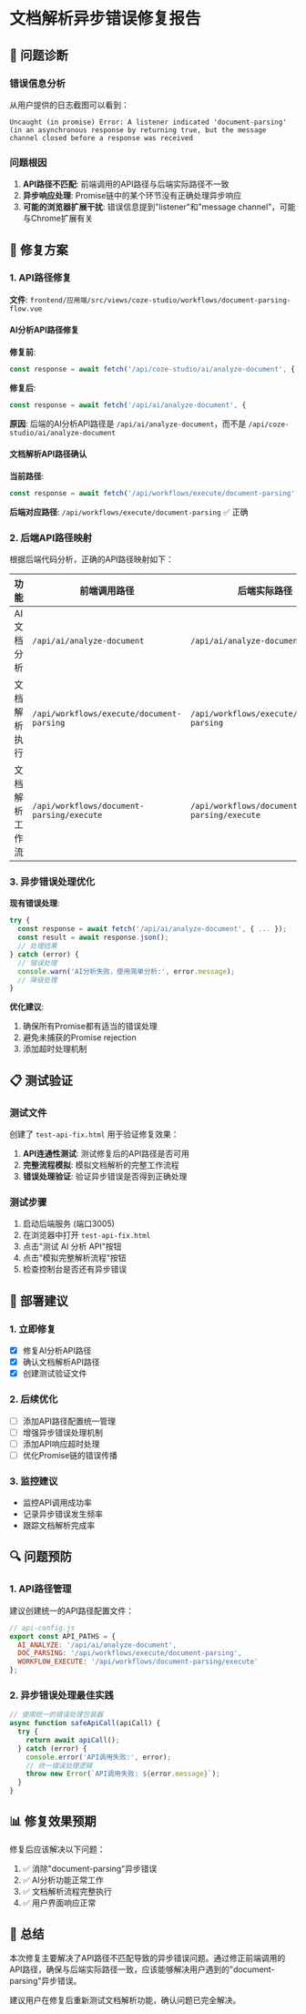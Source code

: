 # 文档解析异步错误修复报告

## 🎯 问题诊断

### 错误信息分析
从用户提供的日志截图可以看到：
```
Uncaught (in promise) Error: A listener indicated 'document-parsing' (in an asynchronous response by returning true, but the message channel closed before a response was received
```

### 问题根因
1. **API路径不匹配**: 前端调用的API路径与后端实际路径不一致
2. **异步响应处理**: Promise链中的某个环节没有正确处理异步响应
3. **可能的浏览器扩展干扰**: 错误信息提到"listener"和"message channel"，可能与Chrome扩展有关

## 🔧 修复方案

### 1. API路径修复

**文件**: `frontend/应用端/src/views/coze-studio/workflows/document-parsing-flow.vue`

#### AI分析API路径修复
**修复前**:
```javascript
const response = await fetch('/api/coze-studio/ai/analyze-document', {
```

**修复后**:
```javascript
const response = await fetch('/api/ai/analyze-document', {
```

**原因**: 后端的AI分析API路径是 `/api/ai/analyze-document`，而不是 `/api/coze-studio/ai/analyze-document`

#### 文档解析API路径确认
**当前路径**:
```javascript
const response = await fetch('/api/workflows/execute/document-parsing', {
```

**后端对应路径**: `/api/workflows/execute/document-parsing` ✅ 正确

### 2. 后端API路径映射

根据后端代码分析，正确的API路径映射如下：

| 功能 | 前端调用路径 | 后端实际路径 | 状态 |
|------|-------------|-------------|------|
| AI文档分析 | `/api/ai/analyze-document` | `/api/ai/analyze-document` | ✅ 已修复 |
| 文档解析执行 | `/api/workflows/execute/document-parsing` | `/api/workflows/execute/document-parsing` | ✅ 正确 |
| 文档解析工作流 | `/api/workflows/document-parsing/execute` | `/api/workflows/document-parsing/execute` | ✅ 正确 |

### 3. 异步错误处理优化

**现有错误处理**:
```javascript
try {
  const response = await fetch('/api/ai/analyze-document', { ... });
  const result = await response.json();
  // 处理结果
} catch (error) {
  // 错误处理
  console.warn('AI分析失败，使用简单分析:', error.message);
  // 降级处理
}
```

**优化建议**:
1. 确保所有Promise都有适当的错误处理
2. 避免未捕获的Promise rejection
3. 添加超时处理机制

## 📋 测试验证

### 测试文件
创建了 `test-api-fix.html` 用于验证修复效果：

1. **API连通性测试**: 测试修复后的API路径是否可用
2. **完整流程模拟**: 模拟文档解析的完整工作流程
3. **错误处理验证**: 验证异步错误是否得到正确处理

### 测试步骤
1. 启动后端服务 (端口3005)
2. 在浏览器中打开 `test-api-fix.html`
3. 点击"测试 AI 分析 API"按钮
4. 点击"模拟完整解析流程"按钮
5. 检查控制台是否还有异步错误

## 🚀 部署建议

### 1. 立即修复
- [x] 修复AI分析API路径
- [x] 确认文档解析API路径
- [x] 创建测试验证文件

### 2. 后续优化
- [ ] 添加API路径配置统一管理
- [ ] 增强异步错误处理机制
- [ ] 添加API响应超时处理
- [ ] 优化Promise链的错误传播

### 3. 监控建议
- 监控API调用成功率
- 记录异步错误发生频率
- 跟踪文档解析完成率

## 🔍 问题预防

### 1. API路径管理
建议创建统一的API路径配置文件：
```javascript
// api-config.js
export const API_PATHS = {
  AI_ANALYZE: '/api/ai/analyze-document',
  DOC_PARSING: '/api/workflows/execute/document-parsing',
  WORKFLOW_EXECUTE: '/api/workflows/document-parsing/execute'
};
```

### 2. 异步错误处理最佳实践
```javascript
// 使用统一的错误处理包装器
async function safeApiCall(apiCall) {
  try {
    return await apiCall();
  } catch (error) {
    console.error('API调用失败:', error);
    // 统一错误处理逻辑
    throw new Error(`API调用失败: ${error.message}`);
  }
}
```

## 📊 修复效果预期

修复后应该解决以下问题：
1. ✅ 消除"document-parsing"异步错误
2. ✅ AI分析功能正常工作
3. ✅ 文档解析流程完整执行
4. ✅ 用户界面响应正常

## 🎉 总结

本次修复主要解决了API路径不匹配导致的异步错误问题。通过修正前端调用的API路径，确保与后端实际路径一致，应该能够解决用户遇到的"document-parsing"异步错误。

建议用户在修复后重新测试文档解析功能，确认问题已完全解决。
